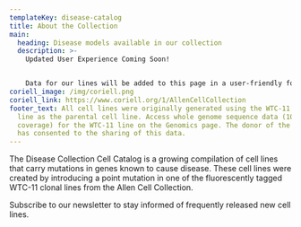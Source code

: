 ```yaml
---
templateKey: disease-catalog
title: About the Collection
main:
  heading: Disease models available in our collection
  description: >-
    Updated User Experience Coming Soon!


    Data for our lines will be added to this page in a user-friendly format later this year. In the meantime, access a large selection of QC and other data via the Certificate of Analysis associated with each line.
coriell_image: /img/coriell.png
coriell_link: https://www.coriell.org/1/AllenCellCollection
footer_text: All cell lines were originally generated using the WTC-11 hiPS cell
  line as the parental cell line. Access whole genome sequence data (100X
  coverage) for the WTC-11 line on the Genomics page. The donor of the WTC line
  has consented to the sharing of this data.
---
```

The Disease Collection Cell Catalog is a growing compilation of cell lines that carry mutations in genes known to cause disease. These cell lines were created by introducing a point mutation in one of the fluorescently tagged WTC-11 clonal lines from the Allen Cell Collection.

Subscribe to our newsletter to stay informed of frequently released new cell lines.
